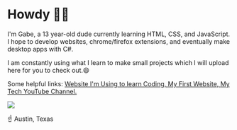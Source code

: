 # Howdy 🤠👋
I'm Gabe, a 13 year-old dude currently learning HTML, CSS, and JavaScript. I hope to develop websites, chrome/firefox extensions, and eventually make desktop apps with C#.

I am constantly using what I learn to make small projects which I will upload here for you to check out.😄

Some helpful links:
<a href="https://www.codecademy.com" target="_blank">Website I'm Using to learn Coding, </a> <a href="https://dagabey.github.io/FirstWebsite/">My First Website, </a> <a href="https://www.youtube.com/channel/UC3vTQpO_BOr9c8eQ1axqWQQ">My Tech YouTube Channel.</a>

<img src="https://images.fineartamerica.com/images/artworkimages/mediumlarge/1/austin-texas-colorful-pano-frozen-in-time-fine-art-photography.jpg"></img>

☝️ Austin, Texas

